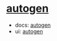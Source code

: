 # [autogen](https://github.com/microsoft/autogen)
- docs: [autogen](https://microsoft.github.io/autogen/)
- ui: [autogen](https://microsoft.github.io/autogen/blog/tags/ui)
```
```
